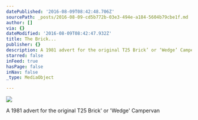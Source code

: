 ```yaml
---
datePublished: '2016-08-09T08:42:48.706Z'
sourcePath: _posts/2016-08-09-cd5b772b-03e3-494e-a184-5604b79cbe1f.md
author: []
via: {}
dateModified: '2016-08-09T08:42:47.932Z'
title: The Brick...
publisher: {}
description: A 1981 advert for the original T25 Brick’ or ‘Wedge’ Campervan
starred: false
inFeed: true
hasPage: false
inNav: false
_type: MediaObject

---
```

![](https://the-grid-user-content.s3-us-west-2.amazonaws.com/ccc356c1-e800-4b2c-a723-cad765a636e8.jpg)

A 1981 advert for the original T25 Brick' or 'Wedge' Campervan